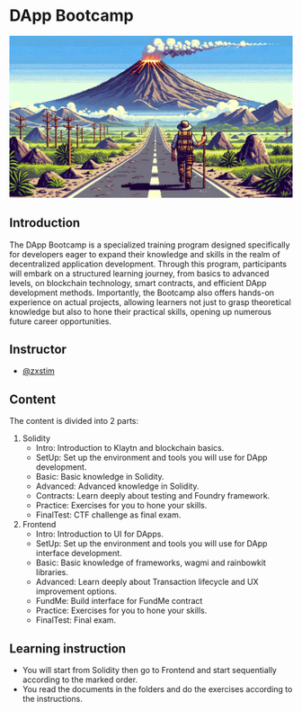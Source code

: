 # DApp Bootcamp

![DApp Bootcamp](../klaytn-dapp-bootcamp.webp)

## Introduction
The DApp Bootcamp is a specialized training program designed specifically for developers eager to expand their knowledge and skills in the realm of decentralized application development. Through this program, participants will embark on a structured learning journey, from basics to advanced levels, on blockchain technology, smart contracts, and efficient DApp development methods. Importantly, the Bootcamp also offers hands-on experience on actual projects, allowing learners not just to grasp theoretical knowledge but also to hone their practical skills, opening up numerous future career opportunities.

## Instructor
- [@zxstim](https://github.com/zxstim)

## Content
The content is divided into 2 parts:
1. Solidity
   - Intro: Introduction to Klaytn and blockchain basics.
   - SetUp: Set up the environment and tools you will use for DApp development.
   - Basic: Basic knowledge in Solidity.
   - Advanced: Advanced knowledge in Solidity.
   - Contracts: Learn deeply about testing and Foundry framework.
   - Practice: Exercises for you to hone your skills.
   - FinalTest: CTF challenge as final exam.
2. Frontend
   - Intro: Introduction to UI for DApps.
   - SetUp: Set up the environment and tools you will use for DApp interface development.
   - Basic: Basic knowledge of frameworks, wagmi and rainbowkit libraries.
   - Advanced: Learn deeply about Transaction lifecycle and UX improvement options.
   - FundMe: Build interface for FundMe contract
   - Practice: Exercises for you to hone your skills.
   - FinalTest: Final exam.

## Learning instruction
- You will start from Solidity then go to Frontend and start sequentially according to the marked order.
- You read the documents in the folders and do the exercises according to the instructions.